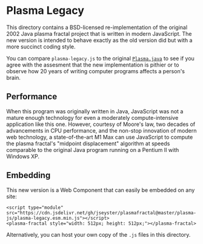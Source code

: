 Plasma Legacy
=============

This directory contains a BSD-licensed re-implementation of the original 2002 Java plasma fractal
project that is written in modern JavaScript. The new version is intended to behave exactly as the
old version did but with a more succinct coding style.

You can compare `plasma-legacy.js` to the original
[`Plasma.java`](https://github.com/jseyster/plasmafractal/blob/master/Plasma.java) to see if you
agree with the assesment that the new implementation is pithier or to observe how 20 years of
writing computer programs affects a person's brain.

Performance
-----------

When this program was originally written in Java, JavaScript was not a mature enough technology for
even a moderately compute-intensive application like this one. However, courtesy of Moore's law, two
decades of advancements in CPU performance, and the non-stop innovation of modern web technology, a
state-of-the-art M1 Max can use JavaScript to compute the plasma fractal's "midpoint displacement"
algorithm at speeds comparable to the original Java program running on a Pentium II with Windows XP.

Embedding
---------

This new version is a Web Component that can easily be embedded on any site:

    <script type="module" src="https://cdn.jsdelivr.net/gh/jseyster/plasmafractal@master/plasma-js/plasma-legacy.esm.min.js"></script>
    <plasma-fractal style="width: 512px; height: 512px;"></plasma-fractal>

Alternatively, you can host your own copy of the `.js` files in this directory.
